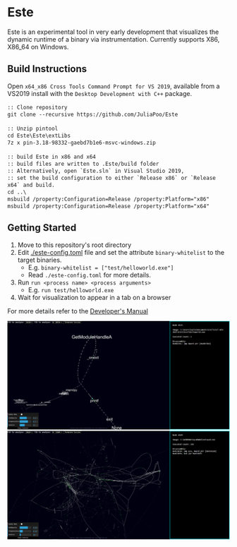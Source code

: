 # Este

Este is an experimental tool in very early development that visualizes the dynamic runtime of a binary via instrumentation. Currently supports X86, X86_64 on Windows.

## Build Instructions

Open `x64_x86 Cross Tools Command Prompt for VS 2019`, available from a VS2019 install with the `Desktop Development with C++` package.

```batch
:: Clone repository
git clone --recursive https://github.com/JuliaPoo/Este

:: Unzip pintool
cd Este\Este\extLibs
7z x pin-3.18-98332-gaebd7b1e6-msvc-windows.zip

:: build Este in x86 and x64
:: build files are written to .Este/build folder
:: Alternatively, open `Este.sln` in Visual Studio 2019, 
:: set the build configuration to either `Release x86` or `Release x64` and build.
cd ..\
msbuild /property:Configuration=Release /property:Platform="x86"
msbuild /property:Configuration=Release /property:Platform="x64"
```

## Getting Started

1. Move to this repository's root directory
2. Edit [./este-config.toml](./este-config.toml) file and set the attribute `binary-whitelist` to the target binaries.
    - E.g. `binary-whitelist = ["test/helloworld.exe"]`
    - Read `./este-config.toml` for more details.
3. Run `run <process name> <process arguments>`
    - E.g. `run test/helloworld.exe`
4. Wait for visualization to appear in a tab on a browser

For more details refer to the [Developer's Manual](./docs/Developers-Manual.md)

![helloworld](./docs/rsrc/helloworld-run.png)
![notepad](./docs/rsrc/notepad-run.PNG)
